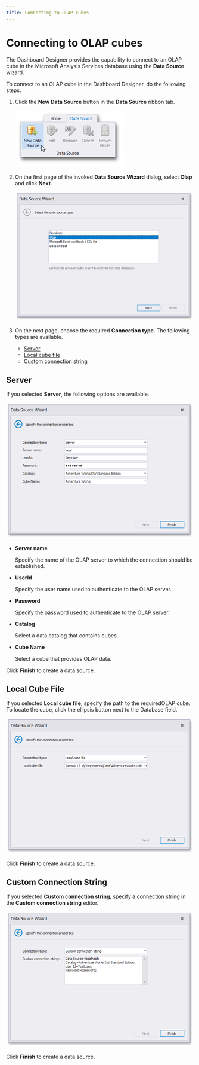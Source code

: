 ```yaml
---
title: Connecting to OLAP cubes
---
```

# Connecting to OLAP cubes
The Dashboard Designer provides the capability to connect to an OLAP cube in the Microsoft Analysis Services database using the **Data Source** wizard.

To connect to an OLAP cube in the Dashboard Designer, do the following steps.
1. Click the **New Data Source** button in the **Data Source** ribbon tab.
	
	![DataBinding_NewDataSource](../../../images/img18472.png)
2. On the first page of the invoked **Data Source Wizard** dialog, select **Olap** and click **Next**.
	
	![DataSourceWizard_DataSourceType_Olap](../../../images/img120680.png)
3. On the next page, choose the required **Connection type**. The following types are available.
	* [Server](#server)
	* [Local cube file](#local-cube-file)
	* [Custom connection string](#custom-connection-string)

## <a name="server"/>Server
If you selected **Server**, the following options are available.

![DataSourceWizard_OlapServer](../../../images/img118049.png)
* **Server name**
	
	Specify the name of the OLAP server to which the connection should be established.
* **UserId**
	
	Specify the user name used to authenticate to the OLAP server.
* **Password**
	
	Specify the password used to authenticate to the OLAP server.
* **Catalog**
	
	Select a data catalog that contains cubes.
* **Cube Name**
	
	Select a cube that provides OLAP data.

Click **Finish** to create a data source.

## <a name="local-cube-file"/>Local Cube File
If you selected **Local cube file**, specify the path to the requiredOLAP cube. To locate the cube, click the ellipsis button next to the Database field.

![DataSourceWizard_OlapLocalFile](../../../images/img118050.png)

Click **Finish** to create a data source.

## <a name="custom-connection-string"/>Custom Connection String
If you selected **Custom connection string**, specify a connection string in the **Custom connection string** editor.

![DataSourceWizard_CustomString](../../../images/img118051.png)

Click **Finish** to create a data source.